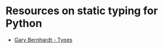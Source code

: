 # Resources on static typing for Python

* [Gary Bernhardt - Types](https://www.destroyallsoftware.com/compendium/types?share_key=baf6b67369843fa2)
